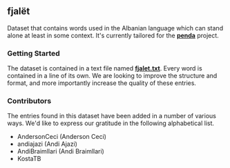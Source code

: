 ## fjalët

Dataset that contains words used in the Albanian language which can stand alone at least in some context. It's currently
tailored for the [**penda**](https://github.com/OpenCovenant/quill) project.

### Getting Started

The dataset is contained in a text file named [**fjalet.txt**](fjalet.txt). Every word is contained in a line
of its own. We are looking to improve the structure and format, and more importantly increase the quality of these
entries.

### Contributors

The entries found in this dataset have been added in a number of various ways. We'd like to express our gratitude in the
following alphabetical list.

- AndersonCeci (Anderson Ceci)
- andiajazi (Andi Ajazi)
- AndiBraimllari (Andi Braimllari)
- KostaTB
